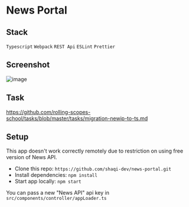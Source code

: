 # News Portal

## Stack
`Typescript` `Webpack` `REST Api` `ESLint` `Prettier`

## Screenshot
![image](https://user-images.githubusercontent.com/71282670/180584557-7de37a52-96a9-4aaa-95ae-71c4d18772e0.png)

## Task
https://github.com/rolling-scopes-school/tasks/blob/master/tasks/migration-newip-to-ts.md

## Setup
This app doesn't work correctly remotely due to restriction on using free version of News API.

- Clone this repo: `https://github.com/shaqi-dev/news-portal.git`
- Install dependencies: `npm install`
- Start app locally: `npm start`

You can pass a new "News API" api key in `src/components/controller/appLoader.ts`
